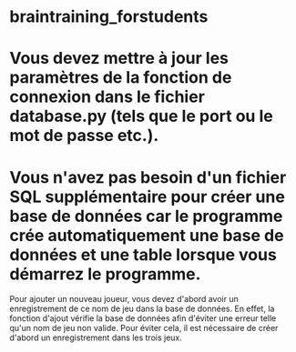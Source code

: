 # braintraining_forstudents


# Vous devez mettre à jour les paramètres de la fonction de connexion dans le fichier database.py (tels que le port ou le mot de passe etc.). 



# Vous n'avez pas besoin d'un fichier SQL supplémentaire pour créer une base de données car le programme crée automatiquement une base de données et une table lorsque vous démarrez le programme.


Pour ajouter un nouveau joueur, vous devez d'abord avoir un enregistrement de ce nom de jeu dans la base de données. 
En effet, la fonction d'ajout vérifie la base de données afin d'éviter une erreur telle qu'un nom de jeu non valide. 
Pour éviter cela, il est nécessaire de créer d'abord un enregistrement dans les trois jeux. 
